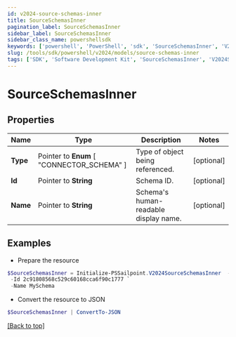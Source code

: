```yaml
---
id: v2024-source-schemas-inner
title: SourceSchemasInner
pagination_label: SourceSchemasInner
sidebar_label: SourceSchemasInner
sidebar_class_name: powershellsdk
keywords: ['powershell', 'PowerShell', 'sdk', 'SourceSchemasInner', 'V2024SourceSchemasInner'] 
slug: /tools/sdk/powershell/v2024/models/source-schemas-inner
tags: ['SDK', 'Software Development Kit', 'SourceSchemasInner', 'V2024SourceSchemasInner']
---
```



# SourceSchemasInner

## Properties

Name | Type | Description | Notes
------------ | ------------- | ------------- | -------------
**Type** |  Pointer to  **Enum** [  "CONNECTOR_SCHEMA" ] | Type of object being referenced. | [optional] 
**Id** |  Pointer to **String** | Schema ID. | [optional] 
**Name** |  Pointer to **String** | Schema's human-readable display name. | [optional] 

## Examples

- Prepare the resource
```powershell
$SourceSchemasInner = Initialize-PSSailpoint.V2024SourceSchemasInner  -Type CONNECTOR_SCHEMA `
 -Id 2c91808568c529c60168cca6f90c1777 `
 -Name MySchema
```

- Convert the resource to JSON
```powershell
$SourceSchemasInner | ConvertTo-JSON
```


[[Back to top]](#) 

